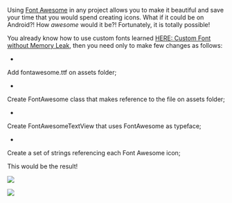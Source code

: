 Using [Font Awesome][0] in any project allows you to make it beautiful and save your time that you would spend creating icons. What if it could be on Android?! How _awesome_ would it be?! Fortunately, it is totally possible!



You already know how to use custom fonts learned [HERE: Custom Font without Memory Leak][1], then you need only to make few changes as follows:




* 
Add fontawesome.ttf on assets folder;

* 
Create FontAwesome class that makes reference to the file on assets folder;

* 
Create FontAwesomeTextView that uses FontAwesome as typeface;

* 
Create a set of strings referencing each Font Awesome icon;




This would be the result!




![](http://i.imgur.com/6Dbr4vg.gif)



![](http://i.imgur.com/SanWj1r.gif)






[0]: http://fontawesome.io
[1]: http://android.leocardz.com/android-custom-font-without-memory-leak/